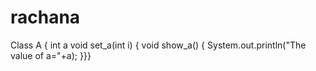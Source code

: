 # rachana
Class A {  int a  void set_a(int i)  { void show_a()  { System.out.println("The value of a="+a); }}}
